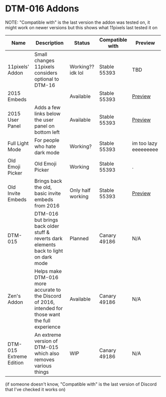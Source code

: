 
# DTM-016 Addons
NOTE: "Compatible with" is the last version the addon was tested on, it might work on newer versions but this shows what 11pixels last tested it on

Name | Description | Status | Compatible with | Preview
---- | ----------- | ------ | --------------- | -------
11pixels' Addon | Small changes 11pixels considers optional to DTM-16 | Working?? idk lol | Stable 55393 | TBD
2015 Embeds | | Available | Stable 55393 | [Preview](https://cdn.discordapp.com/attachments/642779987044204544/643085638140166174/unknown.png)
2015 User Panel | Adds a few links below the user panel on bottom left | Available | Stable 55393 |[Preview](https://cdn.discordapp.com/attachments/642779987044204544/643083001206407189/unknown.png)
Full Light Mode | For people who hate dark mode | Working? | Stable 55393 | im too lazy eeeeeeeee
Old Emoji Picker | Old Emoji Picker | Working | Stable 55393 | .
Old Invite Embeds | Brings back the old, basic invite embeds from 2016 | Only half working | Stable 55393 | [Preview](https://user-images.githubusercontent.com/51988432/68716346-ab9e1800-05ac-11ea-8da5-dea4ccea428b.png)
DTM-015 | DTM-016 but brings back older stuff & reverts dark elements back to light on dark mode | Planned | Canary 49186 | N/A
Zen's Addon | Helps make DTM-016 more accurate to the Discord of 2016, intended for those want the full experience | Available | Canary 49186 | N/A
DTM-015 Extreme Edition | An extreme version of DTM-015 which also removes various things | WIP | Canary 49186 | N/A


(if someone doesn't know, "Compatible with" is the last version of Discord that I've checked it works on)
